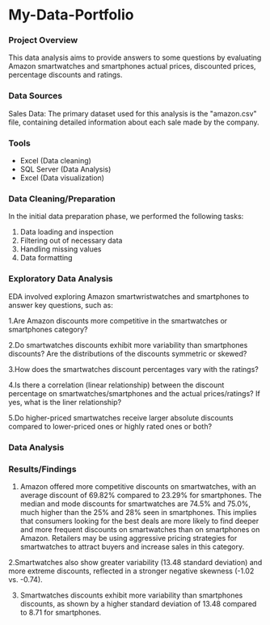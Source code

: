 # My-Data-Portfolio

### Project Overview

This data analysis aims to provide answers to some questions by evaluating Amazon smartwatches and smartphones actual prices, discounted prices, percentage discounts and ratings.


### Data Sources

Sales Data: The primary dataset used for this analysis is the "amazon.csv" file, containing detailed information about each sale made by the company.

### Tools

- Excel (Data cleaning)
- SQL Server (Data Analysis)
- Excel (Data visualization)

### Data Cleaning/Preparation

In the initial data preparation phase, we performed the following tasks:
1. Data loading and inspection
2. Filtering out of necessary data
3. Handling missing values
4. Data formatting

### Exploratory Data Analysis

EDA involved exploring Amazon smartwristwatches and smartphones to answer key questions, such as:

1.Are Amazon discounts more competitive in the smartwatches or smartphones category?

2.Do smartwatches discounts exhibit more variability than smartphones discounts? Are the distributions of the discounts symmetric or skewed?

3.How does the smartwatches discount percentages vary with the ratings?

4.Is there a correlation (linear relationship) between the discount percentage on smartwatches/smartphones and the actual prices/ratings? If yes, what is the liner relationship?

5.Do higher-priced smartwatches receive larger absolute discounts compared to lower-priced ones or highly rated ones or both? 


### Data Analysis



### Results/Findings

1. Amazon offered more competitive discounts on smartwatches, with an average discount of 69.82% compared to 23.29% for smartphones. The median and mode discounts for smartwatches are 74.5% and 75.0%, much higher than the 25% and 28% seen in smartphones. This implies that consumers looking for the best deals are more likely to find deeper and more frequent discounts on smartwatches than on smartphones on Amazon. Retailers may be using aggressive pricing strategies for smartwatches to attract buyers and increase sales in this category.
   
2.Smartwatches also show greater variability (13.48 standard deviation) and more extreme discounts, reflected in a stronger negative skewness (-1.02 vs. -0.74).

3. Smartwatches discounts exhibit more variability than smartphones discounts, as shown by a higher standard deviation of 13.48 compared to 8.71 for smartphones. 
